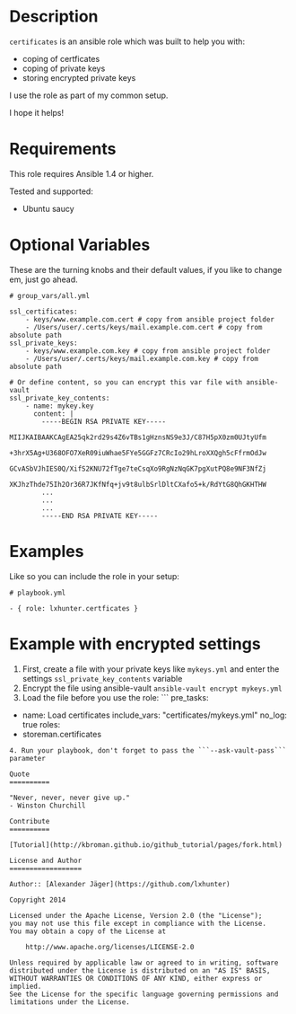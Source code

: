 Description
===========

`certificates` is an ansible role which was built to help you with:

 * coping of certficates
 * coping of private keys
 * storing encrypted private keys

I use the role as part of my common setup.

I hope it helps!

Requirements
===========

This role requires Ansible 1.4 or higher.

Tested and supported:
* Ubuntu saucy

Optional Variables
===========

These are the turning knobs and their default values, if you like to change em, just go ahead.

```lang
# group_vars/all.yml

ssl_certificates:
    - keys/www.example.com.cert # copy from ansible project folder
    - /Users/user/.certs/keys/mail.example.com.cert # copy from absolute path
ssl_private_keys:
    - keys/www.example.com.key # copy from ansible project folder
    - /Users/user/.certs/keys/mail.example.com.key # copy from absolute path

# Or define content, so you can encrypt this var file with ansible-vault
ssl_private_key_contents:
    - name: mykey.key
      content: |
        -----BEGIN RSA PRIVATE KEY-----
        MIIJKAIBAAKCAgEA25qk2rd29s4Z6vTBs1gHznsNS9e3J/C87H5pX0zm0UJtyUfm
        +3hrX5Ag+U368OFO7XeR09iuWhae5FYe5GGFz7CRcIo29hLroXXQgh5cFfrmOdJw
        GCvASbVJhIES0Q/XifS2KNU72fTge7teCsqXo9RgNzNqGK7pgXutPQ8e9NF3NfZj
        XKJhzThde75Ih2Or36R7JKfNfq+jv9t8ulbSrlDltCXafo5+k/RdYtG8QhGKHTHW
        ...
        ...
        ...
        -----END RSA PRIVATE KEY-----  

```

Examples
===========

Like so you can include the role in your setup:

```lang
# playbook.yml

- { role: lxhunter.certficates }
```

Example with encrypted settings
===========

1. First, create a file with your private keys like ```mykeys.yml``` and enter the
settings ```ssl_private_key_contents``` variable
2. Encrypt the file using ansible-vault ```ansible-vault encrypt mykeys.yml```
3. Load the file before you use the role: ```
pre_tasks:
  - name: Load certificates
    include_vars: "certificates/mykeys.yml"
    no_log: true
roles:
  - storeman.certificates
```
4. Run your playbook, don't forget to pass the ```--ask-vault-pass``` parameter

Quote
==========

"Never, never, never give up."
- Winston Churchill

Contribute
==========

[Tutorial](http://kbroman.github.io/github_tutorial/pages/fork.html)

License and Author
==================

Author:: [Alexander Jäger](https://github.com/lxhunter)

Copyright 2014

Licensed under the Apache License, Version 2.0 (the "License");
you may not use this file except in compliance with the License.
You may obtain a copy of the License at

    http://www.apache.org/licenses/LICENSE-2.0

Unless required by applicable law or agreed to in writing, software
distributed under the License is distributed on an "AS IS" BASIS,
WITHOUT WARRANTIES OR CONDITIONS OF ANY KIND, either express or implied.
See the License for the specific language governing permissions and
limitations under the License.
